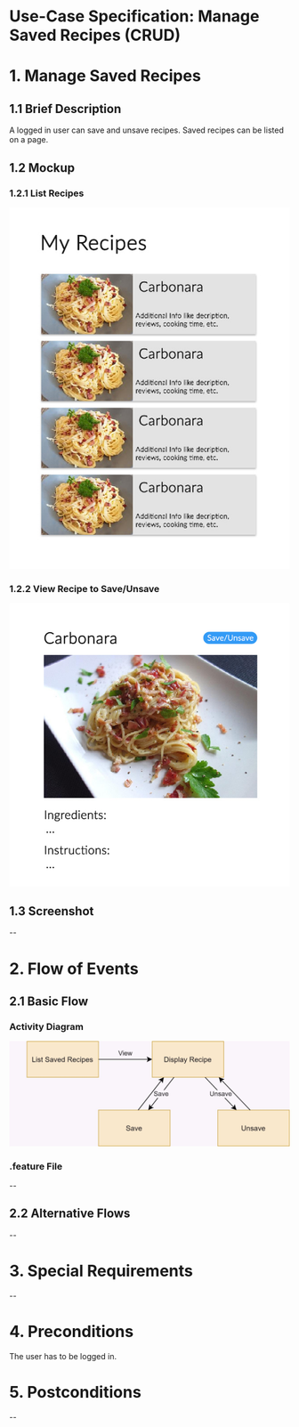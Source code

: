 # Use-Case Specification: Manage Saved Recipes (CRUD)

# 1. Manage Saved Recipes

## 1.1 Brief Description

A logged in user can save and unsave recipes. Saved recipes can be listed on a page. 

## 1.2 Mockup

### 1.2.1 List Recipes

![Mockup](mockup_list.jpg)

### 1.2.2 View Recipe to Save/Unsave

![Mockup](mockup_view.jpg)

## 1.3 Screenshot
--

# 2. Flow of Events

## 2.1 Basic Flow

### Activity Diagram

![activity-diagram](activity-diagram.jpg)

### .feature File
--

## 2.2 Alternative Flows
--

# 3. Special Requirements
--

# 4. Preconditions

The user has to be logged in.

# 5. Postconditions
--
